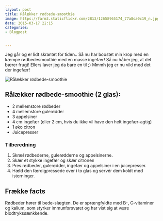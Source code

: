 ```yaml
---
layout: post
title: Rålækker rødbede-smoothie
image: https://farm3.staticflickr.com/2813/12658965174_77a8ca0c19_n.jpg
date: 2015-03-17 22:15
categories:
- Blogpost


---
```


Jeg går og er lidt skrantet for tiden.. Så nu har boostet min krop med en kæmpe rødbedesmoothie med en masse ingefær! Så nu håber jeg, at det bærer frugt! Ellers laver jeg da bare en til ;)  Mmmh jeg er nu vild med det der ingefær!





![Rålækker rødbede-smoothie](https://farm3.staticflickr.com/2813/12658965174_77a8ca0c19_z.jpg)

## Rålækker rødbede-smoothie (2 glas):
- 2 mellemstore rødbeder
- 4 mellemstore gulerødder
- 3 appelsiner
- 4 cm ingefær (eller 2 cm, hvis du ikke vil have den helt ingefær-agtig)
- 1 øko citron
- Juicepresser

### Tilberedning

1. Skræl rødbederne, gulerødderne og appelsinerne.
2. Skær et stykke ingefær og skær citronen
2. Pres rødbeder, gulerødder, ingefær og appelsiner i en juicepresser.
2. Hæld den færdigpressede over i to glas og servér dem koldt med isterninger.

## Frække facts
Rødbeder hører til bede-slægten. De er sprængfyldte med B-, C-vitaminer og
kalium, som styrker immunforsvaret og har vist sig at være blodtrykssænkkende.















